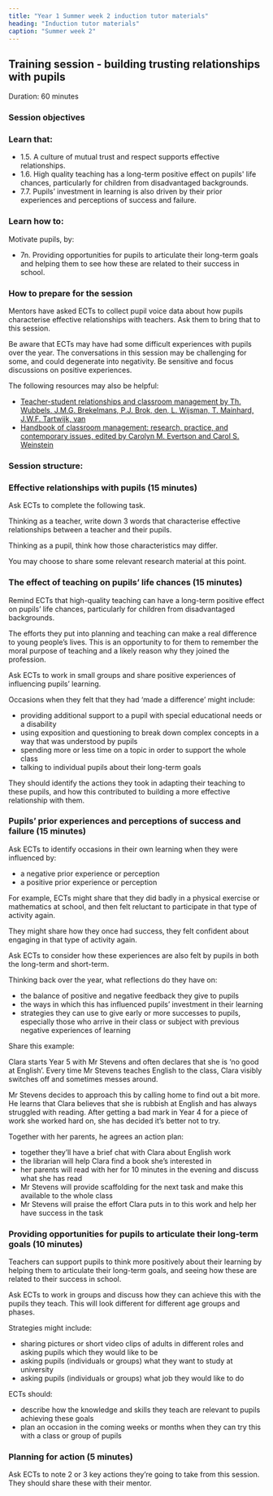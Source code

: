 ```yaml
---
title: "Year 1 Summer week 2 induction tutor materials"
heading: "Induction tutor materials"
caption: "Summer week 2"
---
```


## Training session - building trusting relationships with pupils

Duration: 60 minutes

### Session objectives

### Learn that:

- 1.5. A culture of mutual trust and respect supports effective relationships.
- 1.6. High quality teaching has a long-term positive effect on pupils' life chances, particularly for children from disadvantaged backgrounds.
- 7.7. Pupils’ investment in learning is also driven by their prior experiences and perceptions of success and failure.

### Learn how to:

Motivate pupils, by:

- 7n. Providing opportunities for pupils to articulate their long-term goals and helping them to see how these are related to their success in school.

### How to prepare for the session

Mentors have asked ECTs to collect pupil voice data about how pupils characterise effective relationships with teachers. Ask them to bring that to this session.

Be aware that ECTs may have had some difficult experiences with pupils over the year. The conversations in this session may be challenging for some, and could degenerate into negativity. Be sensitive and focus discussions on positive experiences.

The following resources may also be helpful:

- [Teacher-student relationships and classroom management by Th. Wubbels, J.M.G. Brekelmans, P.J. Brok, den, L. Wijsman, T. Mainhard, J.W.F. Tartwijk, van](https://research.tue.nl/en/publications/teacher-student-relationships-and-classroom-management) 
- [Handbook of classroom management: research, practice, and contemporary issues, edited by Carolyn M. Evertson and Carol S. Weinstein](https://archive.org/details/handbookofclassr0000unse_w4k0/page/n8/mode/1up)

### Session structure:

### Effective relationships with pupils (15 minutes)

Ask ECTs to complete the following task.

Thinking as a teacher, write down 3 words that characterise effective relationships between a teacher and their pupils.

Thinking as a pupil, think how those characteristics may differ.

You may choose to share some relevant research material at this point.

### The effect of teaching on pupils’ life chances (15 minutes)

Remind ECTs that high-quality teaching can have a long-term positive effect on pupils’ life chances, particularly for children from disadvantaged backgrounds. 

The efforts they put into planning and teaching can make a real difference to young people’s lives. This is an opportunity to for them to remember the moral purpose of teaching and a likely reason why they joined the profession.

Ask ECTs to work in small groups and share positive experiences of influencing pupils’ learning.

Occasions when they felt that they had ‘made a difference’ might include:

- providing additional support to a pupil with special educational needs or a disability
- using exposition and questioning to break down complex concepts in a way that was understood by pupils
- spending more or less time on a topic in order to support the whole class
- talking to individual pupils about their long-term goals

They should identify the actions they took in adapting their teaching to these pupils, and how this contributed to building a more effective relationship with them.

### Pupils’ prior experiences and perceptions of success and failure (15 minutes)

Ask ECTs to identify occasions in their own learning when they were influenced by:

- a negative prior experience or perception
- a positive prior experience or perception

For example, ECTs might share that they did badly in a physical exercise or mathematics at school, and then felt reluctant to participate in that type of activity again. 

They might share how they once had success, they felt confident about engaging in that type of activity again.

Ask ECTs to consider how these experiences are also felt by pupils in both the long-term and short-term.

Thinking back over the year, what reflections do they have on:

- the balance of positive and negative feedback they give to pupils
- the ways in which this has influenced pupils’ investment in their learning
- strategies they can use to give early or more successes to pupils, especially those who arrive in their class or subject with previous negative experiences of learning

Share this example:

Clara starts Year 5 with Mr Stevens and often declares that she is ‘no good at English’. Every time Mr Stevens teaches English to the class, Clara visibly switches off and sometimes messes around.

Mr Stevens decides to approach this by calling home to find out a bit more. He learns that Clara believes that she is rubbish at English and has always struggled with reading. After getting a bad mark in Year 4 for a piece of work she worked hard on, she has decided it’s better not to try.

Together with her parents, he agrees an action plan:

- together they’ll have a brief chat with Clara about English work
- the librarian will help Clara find a book she’s interested in
- her parents will read with her for 10 minutes in the evening and discuss what she has read
- Mr Stevens will provide scaffolding for the next task and make this available to the whole class
- Mr Stevens will praise the effort Clara puts in to this work and help her have success in the task

### Providing opportunities for pupils to articulate their long-term goals (10 minutes) 

Teachers can support pupils to think more positively about their learning by helping them to articulate their long-term goals, and seeing how these are related to their success in school.

Ask ECTs to work in groups and discuss how they can achieve this with the pupils they teach. This will look different for different age groups and phases.

Strategies might include: 

- sharing pictures or short video clips of adults in different roles and asking pupils which they would like to be 
- asking pupils (individuals or groups) what they want to study at university
- asking pupils (individuals or groups) what job they would like to do

ECTs should:

- describe how the knowledge and skills they teach are relevant to pupils achieving these goals
- plan an occasion in the coming weeks or months when they can try this with a class or group of pupils

### Planning for action (5 minutes)

Ask ECTs to note 2 or 3 key actions they’re going to take from this session. They should share these with their mentor.